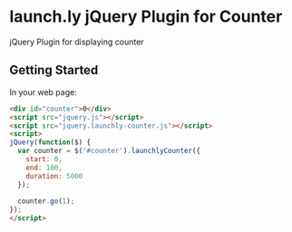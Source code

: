# launch.ly jQuery Plugin for Counter

jQuery Plugin for displaying counter

## Getting Started

In your web page:

```html
<div id="counter">0</div>
<script src="jquery.js"></script>
<script src="jquery.launchly-counter.js"></script>
<script>
jQuery(function($) {
  var counter = $('#counter').launchlyCounter({
    start: 0,
    end: 100,
    duration: 5000
  });
  
  counter.go(1);
});
</script>
```
